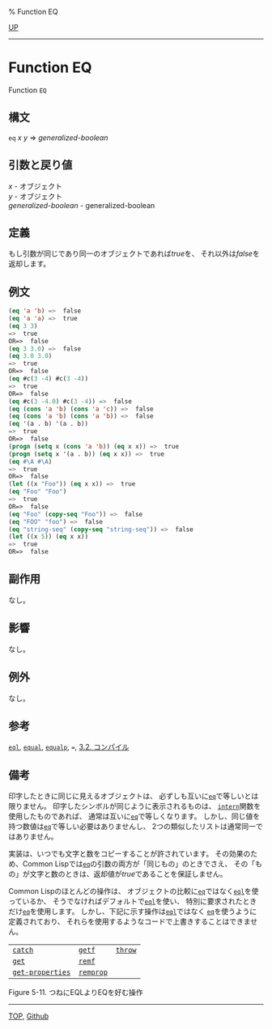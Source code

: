 % Function EQ

[UP](5.3.html)  

---

# Function **EQ**


Function `EQ`


## 構文

`eq` *x* *y* => *generalized-boolean*


## 引数と戻り値

*x* - オブジェクト  
*y* - オブジェクト  
*generalized-boolean* - generalized-boolean


## 定義

もし引数が同じであり同一のオブジェクトであれば*true*を、
それ以外は*false*を返却します。


## 例文

```lisp
(eq 'a 'b) =>  false
(eq 'a 'a) =>  true
(eq 3 3)
=>  true
OR=>  false
(eq 3 3.0) =>  false
(eq 3.0 3.0)
=>  true
OR=>  false
(eq #c(3 -4) #c(3 -4))
=>  true
OR=>  false
(eq #c(3 -4.0) #c(3 -4)) =>  false
(eq (cons 'a 'b) (cons 'a 'c)) =>  false
(eq (cons 'a 'b) (cons 'a 'b)) =>  false
(eq '(a . b) '(a . b))
=>  true
OR=>  false
(progn (setq x (cons 'a 'b)) (eq x x)) =>  true
(progn (setq x '(a . b)) (eq x x)) =>  true
(eq #\A #\A)
=>  true
OR=>  false
(let ((x "Foo")) (eq x x)) =>  true
(eq "Foo" "Foo")
=>  true
OR=>  false
(eq "Foo" (copy-seq "Foo")) =>  false
(eq "FOO" "foo") =>  false
(eq "string-seq" (copy-seq "string-seq")) =>  false
(let ((x 5)) (eq x x))
=>  true
OR=>  false
```


## 副作用

なし。


## 影響

なし。


## 例外

なし。


## 参考

[`eql`](5.3.eql-function.html),
[`equal`](5.3.equal.html),
[`equalp`](5.3.equalp.html),
`=`,
[3.2. コンパイル](3.2.html)


## 備考

印字したときに同じに見えるオブジェクトは、
必ずしも互いに[`eq`](5.3.eq.html)で等しいとは限りません。
印字したシンボルが同じように表示されるものは、
[`intern`](11.2.intern.html)関数を使用したものであれば、
通常は互いに[`eq`](5.3.eq.html)で等しくなります。
しかし、同じ値を持つ数値は[`eq`](5.3.eq.html)で等しい必要はありませんし、
2つの類似したリストは通常同一ではありません。

実装は、いつでも文字と数をコピーすることが許されています。
その効果のため、Common Lispでは[`eq`](5.3.eq.html)の引数の両方が「同じもの」のときでさえ、
その「もの」が文字と数のときは、返却値が*true*であることを保証しません。

Common Lispのほとんどの操作は、
オブジェクトの比較に[`eq`](5.3.eq.html)ではなく[`eql`](5.3.eql-function.html)を使っているか、
そうでなければデフォルトで[`eql`](5.3.eql-function.html)を使い、
特別に要求されたときだけ[`eq`](5.3.eq.html)を使用します。
しかし、下記に示す操作は[`eql`](5.3.eql-function.html)ではなく
[`eq`](5.3.eq.html)を使うように定義されており、
それらを使用するようなコードで上書きすることはできません。

|                      |               |             |
|----------------------|---------------|-------------|
|[`catch`](5.3.catch.html)          |[`getf`](14.2.getf.html)    |[`throw`](5.3.throw.html) |
|[`get`](10.2.get.html)            |[`remf`](14.2.remf.html)    |             |
|[`get-properties`](14.2.get-properties.html) |[`remprop`](10.2.remprop.html) |             |

Figure 5-11. つねにEQLよりEQを好む操作


---
[TOP](index.html),  [Github](https://github.com/nptcl/npt-japanese)


